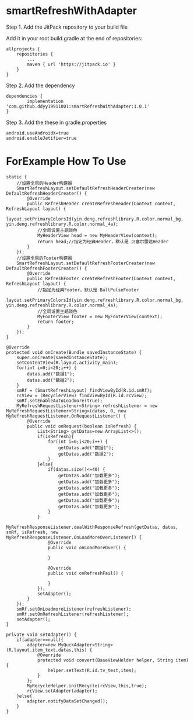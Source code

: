 # smartRefreshWithAdapter
Step 1. Add the JitPack repository to your build file

Add it in your root build.gradle at the end of repositories:

	allprojects {
		repositories {
			...
			maven { url 'https://jitpack.io' }
		}
	}
Step 2. Add the dependency

	dependencies {
	        implementation 'com.github.ddyy19911001:smartRefreshWithAdapter:1.0.1'
	}

Step 3. Add the these in gradle.properties
 
    android.useAndroidX=true
    android.enableJetifier=true

# ForExample How To Use
    
    static {
        //设置全局的Header构建器
        SmartRefreshLayout.setDefaultRefreshHeaderCreater(new DefaultRefreshHeaderCreater() {
            @Override
            public RefreshHeader createRefreshHeader(Context context, RefreshLayout layout) {
                layout.setPrimaryColorsId(yin.deng.refreshlibrary.R.color.normal_bg, yin.deng.refreshlibrary.R.color.normal_4a);
                //全局设置主题颜色
                MyHeaderView head = new MyHeaderView(context);
                return head;//指定为经典Header，默认是 贝塞尔雷达Header
            }
        });
        //设置全局的Footer构建器
        SmartRefreshLayout.setDefaultRefreshFooterCreater(new DefaultRefreshFooterCreater() {
            @Override
            public RefreshFooter createRefreshFooter(Context context, RefreshLayout layout) {
                //指定为经典Footer，默认是 BallPulseFooter
                layout.setPrimaryColorsId(yin.deng.refreshlibrary.R.color.normal_bg, yin.deng.refreshlibrary.R.color.normal_4a);
                //全局设置主题颜色
                MyFooterView footer = new MyFooterView(context);
                return footer;
            }
        });
    }

    @Override
    protected void onCreate(Bundle savedInstanceState) {
        super.onCreate(savedInstanceState);
        setContentView(R.layout.activity_main);
        for(int i=0;i<20;i++) {
            datas.add("数据1");
            datas.add("数据2");
        }
        smRf = (SmartRefreshLayout) findViewById(R.id.smRf);
        rcView = (RecyclerView) findViewById(R.id.rcView);
        smRf.setEnableAutoLoadmore(true);
        MyRefreshRequestListener<String> refreshListener = new MyRefreshRequestListener<String>(datas, 0, new MyRefreshRequestListener.OnRequestListener() {
            @Override
            public void onRequest(boolean isRefresh) {
                List<String> getDatas=new ArrayList<>();
                if(isRefresh){
                    for(int i=0;i<20;i++) {
                        getDatas.add("数据1");
                        getDatas.add("数据2");
                    }
                }else{
                    if(datas.size()<=40) {
                        getDatas.add("加载更多");
                        getDatas.add("加载更多");
                        getDatas.add("加载更多");
                        getDatas.add("加载更多");
                        getDatas.add("加载更多");
                        getDatas.add("加载更多");
                    }
                }
                MyRefreshResponseListener.dealWithResponseRefresh(getDatas, datas, smRf, isRefresh, new MyRefreshResponseListener.OnLoadMoreOverListener() {
                    @Override
                    public void onLoadMoreOver() {

                    }

                    @Override
                    public void onRefreshFail() {

                    }
                });
                setAdapter();
            }
        });
        smRf.setOnLoadmoreListener(refreshListener);
        smRf.setOnRefreshListener(refreshListener);
        setAdapter();
    }

    private void setAdapter() {
        if(adapter==null){
            adapter=new MyQuckAdapter<String>(R.layout.item_text,datas,this) {
                @Override
                protected void convert(BaseViewHolder helper, String item) {
                    helper.setText(R.id.tv_test,item);
                }
            };
            MyRecycleHelper.initRecycle(rcView,this,true);
            rcView.setAdapter(adapter);
        }else{
            adapter.notifyDataSetChanged();
        }
    }
